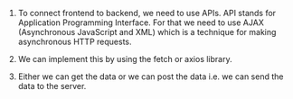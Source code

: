 1. To connect frontend to backend, we need to use APIs. API stands for Application Programming Interface. For that we need to use AJAX (Asynchronous JavaScript and XML) which is a technique for making asynchronous HTTP requests.

2. We can implement this by using the fetch or axios library.

3. Either we can get the data or we can post the data i.e. we can send the data to the server.   
       